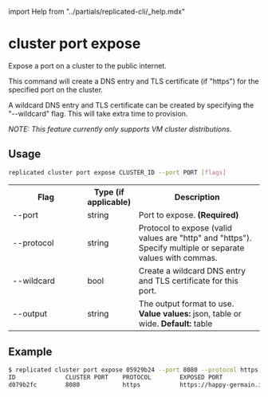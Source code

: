 import Help from "../partials/replicated-cli/\_help.mdx"

# cluster port expose

Expose a port on a cluster to the public internet.

This command will create a DNS entry and TLS certificate (if "https") for the specified port on the cluster.

A wildcard DNS entry and TLS certificate can be created by specifying the "--wildcard" flag. This will take extra time to provision.

_NOTE: This feature currently only supports VM cluster distributions._

## Usage

```bash
replicated cluster port expose CLUSTER_ID --port PORT [flags]
```

  <table>
  <tr>
    <th width="30%">Flag</th>
    <th width="20%">Type (if applicable)</th>
    <th width="50%">Description</th>
  </tr>
  <tr>
    <td>--port</td>
    <td>string</td>
    <td>Port to expose. <strong>(Required)</strong></td>
  </tr>
  <tr>
    <td>--protocol</td>
    <td>string</td>
    <td>Protocol to expose (valid values are "http" and "https"). Specify multiple or separate values with commas.</td>
  </tr>
  <tr>
    <td>--wildcard</td>
    <td>bool</td>
    <td>Create a wildcard DNS entry and TLS certificate for this port.</td>
  </tr>
  <tr>
    <td>--output</td>
    <td>string</td>
    <td>The output format to use. <strong>Value values:</strong> json, table or wide. <strong>Default:</strong> table</td>
  </tr>
  <Help/>
</table>

## Example

```bash
$ replicated cluster port expose 05929b24 --port 8080 --protocol https --wildcard
ID              CLUSTER PORT    PROTOCOL        EXPOSED PORT                                           WILDCARD        STATUS
d079b2fc        8080            https           https://happy-germain.ingress.replicatedcluster.com    true            pending
```
